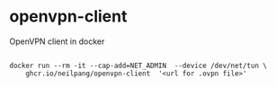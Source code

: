 # openvpn-client
OpenVPN client in docker


```

docker run --rm -it --cap-add=NET_ADMIN  --device /dev/net/tun \
    ghcr.io/neilpang/openvpn-client  '<url for .ovpn file>'

```